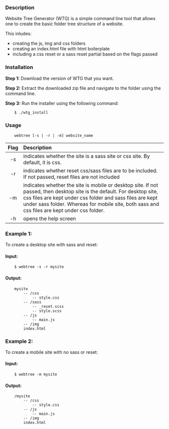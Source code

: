 ### Description

Website Tree Generator (WTG) is a simple command line tool that allows one to create the basic folder tree structure of a website.

This inludes:
* creating the js, img and css folders
* creating an index.html file with html boilerplate
* including a css reset or a sass reset partial based on the flags passed


### Installation

**Step 1:** Download the version of WTG that you want.

**Step 2:** Extract the downloaded zip file and navigate to the folder using the command line.

**Step 3:** Run the installer using the following command: 

```shell
	$ ./wtg_install
```

### Usage

```shell
	webtree [-s | -r | -m] website_name
```

| Flag | Description |
| :--: | :---------- |
| -s   | indicates whether the site is a sass site or css site. By default, it is css.   |
| -r   | indicates whether reset css/sass files are to be included. If not passed, reset files are not included			 |
| -m   | indicates whether the site is mobile or desktop site. If not passed, then desktop site is the default. For desktop site, css files are kept under css folder and sass files are kept under sass folder. Whereas for mobile site, both sass and css files are kept under css folder. |
| -h   | opens the help screen |

### Example 1:

To create a desktop site with sass and reset: 

#### Input:
```shell
	$ webtree -s -r mysite
```

#### Output:

```markup
	mysite
    	-- /css
        	-- style.css
        -- /sass
        	-- _reset.scss
            -- style.scss
        -- /js
        	-- main.js
        -- /img
        index.html
```

### Example 2:

To create a mobile site with no sass or reset:

#### Input:
```shell
	$ webtree -m mysite
```

#### Output:

```markup
	/mysite
    	-- /css
        	-- style.css
        -- /js
        	-- main.js
        -- /img
        index.html
```

